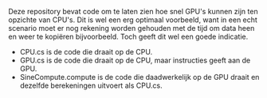 Deze repository bevat code om te laten zien hoe snel GPU's kunnen zijn ten opzichte van CPU's. Dit is wel een erg optimaal voorbeeld, want in een echt scenario moet er nog rekening worden gehouden met de tijd om data heen en weer te kopiëren bijvoorbeeld. Toch geeft dit wel een goede indicatie.

* CPU.cs is de code die draait op de CPU.
* GPU.cs is de code die draait op de CPU, maar instructies geeft aan de GPU.
* SineCompute.compute is de code die daadwerkelijk op de GPU draait en dezelfde berekeningen uitvoert als CPU.cs.
